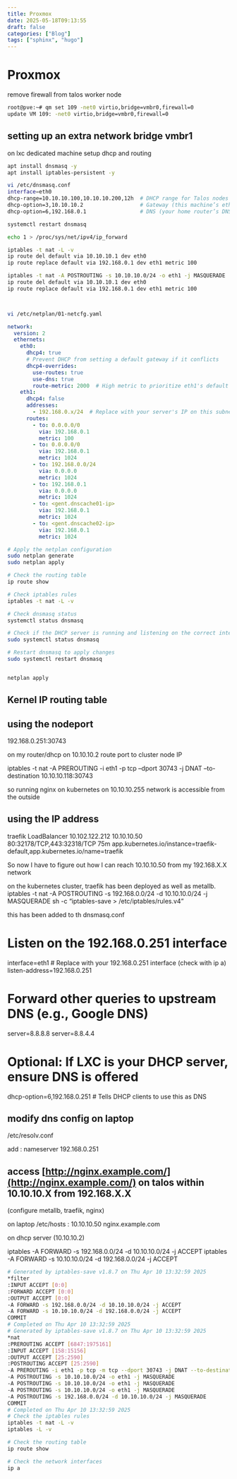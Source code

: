 ```yaml
---
title: Proxmox
date: 2025-05-18T09:13:55
draft: false
categories: ["Blog"]
tags: ["sphinx", "hugo"]
---
```

# Proxmox

remove firewall from talos worker node

```bash
root@pve:~# qm set 109 -net0 virtio,bridge=vmbr0,firewall=0
update VM 109: -net0 virtio,bridge=vmbr0,firewall=0
```

## setting up an extra network bridge vmbr1

on lxc dedicated machine setup dhcp and routing

```bash
apt install dnsmasq -y
apt install iptables-persistent -y

vi /etc/dnsmasq.conf
interface=eth0
dhcp-range=10.10.10.100,10.10.10.200,12h  # DHCP range for Talos nodes
dhcp-option=3,10.10.10.2                  # Gateway (this machine’s eth0 IP)
dhcp-option=6,192.168.0.1                 # DNS (your home router’s DNS)

systemctl restart dnsmasq

echo 1 > /proc/sys/net/ipv4/ip_forward

iptables -t nat -L -v
ip route del default via 10.10.10.1 dev eth0
ip route replace default via 192.168.0.1 dev eth1 metric 100

iptables -t nat -A POSTROUTING -s 10.10.10.0/24 -o eth1 -j MASQUERADE
ip route del default via 10.10.10.1 dev eth0
ip route replace default via 192.168.0.1 dev eth1 metric 100



vi /etc/netplan/01-netcfg.yaml
```

```yaml
network:
  version: 2
  ethernets:
    eth0:
      dhcp4: true
      # Prevent DHCP from setting a default gateway if it conflicts
      dhcp4-overrides:
        use-routes: true
        use-dns: true
        route-metric: 2000  # High metric to prioritize eth1's default route
    eth1:
      dhcp4: false
      addresses:
        - 192.168.0.x/24  # Replace with your server's IP on this subnet
      routes:
        - to: 0.0.0.0/0
          via: 192.168.0.1
          metric: 100
        - to: 0.0.0.0/0
          via: 192.168.0.1
          metric: 1024
        - to: 192.168.0.0/24
          via: 0.0.0.0
          metric: 1024
        - to: 192.168.0.1
          via: 0.0.0.0
          metric: 1024
        - to: <gent.dnscache01-ip>
          via: 192.168.0.1
          metric: 1024
        - to: <gent.dnscache02-ip>
          via: 192.168.0.1
          metric: 1024
```

```bash
# Apply the netplan configuration
sudo netplan generate
sudo netplan apply

# Check the routing table
ip route show

# Check iptables rules
iptables -t nat -L -v

# Check dnsmasq status
systemctl status dnsmasq

# Check if the DHCP server is running and listening on the correct interface
sudo systemctl status dnsmasq

# Restart dnsmasq to apply changes
sudo systemctl restart dnsmasq


netplan apply
```

## Kernel IP routing table

## using the nodeport

192.168.0.251:30743

on my router/dhcp on 10.10.10.2 route port to cluster node IP

iptables -t nat -A PREROUTING -i eth1 -p tcp –dport 30743 -j DNAT –to-destination 10.10.10.118:30743

so running nginx on kubernetes on 10.10.10.255 network is accessible from the outside

## using the IP address

traefik      LoadBalancer   10.102.122.212   10.10.10.50   80:32178/TCP,443:32318/TCP   75m   app.kubernetes.io/instance=traefik-default,app.kubernetes.io/name=traefik

So now I have to figure out how I can reach  10.10.10.50 from my 192.168.X.X network

on the kubernetes cluster, traefik has been deployed as well as metallb.
iptables -t nat -A POSTROUTING -s 192.168.0.0/24 -d 10.10.10.0/24 -j MASQUERADE
sh -c “iptables-save > /etc/iptables/rules.v4”

this has been added to th dnsmasq.conf

# Listen on the 192.168.0.251 interface
interface=eth1  # Replace with your 192.168.0.251 interface (check with ip a)
listen-address=192.168.0.251

# Forward other queries to upstream DNS (e.g., Google DNS)
server=8.8.8.8
server=8.8.4.4

# Optional: If LXC is your DHCP server, ensure DNS is offered
dhcp-option=6,192.168.0.251  # Tells DHCP clients to use this as DNS

## modify dns config on laptop

/etc/resolv.conf

add : nameserver 192.168.0.251

## access [http://nginx.example.com/](http://nginx.example.com/) on talos within 10.10.10.X from 192.168.X.X

(configure metallb, traefik, nginx)

on laptop /etc/hosts : 10.10.10.50 nginx.example.com

on dhcp server (10.10.10.2)

iptables -A FORWARD -s 192.168.0.0/24 -d 10.10.10.0/24 -j ACCEPT
iptables -A FORWARD -s 10.10.10.0/24 -d 192.168.0.0/24 -j ACCEPT

```bash
# Generated by iptables-save v1.8.7 on Thu Apr 10 13:32:59 2025
*filter
:INPUT ACCEPT [0:0]
:FORWARD ACCEPT [0:0]
:OUTPUT ACCEPT [0:0]
-A FORWARD -s 192.168.0.0/24 -d 10.10.10.0/24 -j ACCEPT
-A FORWARD -s 10.10.10.0/24 -d 192.168.0.0/24 -j ACCEPT
COMMIT
# Completed on Thu Apr 10 13:32:59 2025
# Generated by iptables-save v1.8.7 on Thu Apr 10 13:32:59 2025
*nat
:PREROUTING ACCEPT [6847:1975161]
:INPUT ACCEPT [158:15156]
:OUTPUT ACCEPT [25:2590]
:POSTROUTING ACCEPT [25:2590]
-A PREROUTING -i eth1 -p tcp -m tcp --dport 30743 -j DNAT --to-destination 10.10.10.118:30743
-A POSTROUTING -s 10.10.10.0/24 -o eth1 -j MASQUERADE
-A POSTROUTING -s 10.10.10.0/24 -o eth1 -j MASQUERADE
-A POSTROUTING -s 10.10.10.0/24 -o eth1 -j MASQUERADE
-A POSTROUTING -s 192.168.0.0/24 -d 10.10.10.0/24 -j MASQUERADE
COMMIT
# Completed on Thu Apr 10 13:32:59 2025
# Check the iptables rules
iptables -t nat -L -v
iptables -L -v

# Check the routing table
ip route show

# Check the network interfaces
ip a
```
